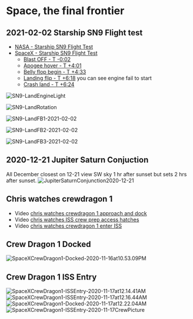# Space, the final frontier

## 2021-02-02 Starship SN9 Flight test
- [NASA - Starship SN9 Flight Test](https://youtu.be/wfHqbahPKpY)
- [SpaceX - Starship SN9 Flight Test](https://youtu.be/_zZ7fIkpBgs)
    - [Blast OFF - T -0:02](https://youtu.be/_zZ7fIkpBgs?t=323)
    - [Apogee hover - T +4:01](https://youtu.be/_zZ7fIkpBgs?t=568)
    - [Belly flop begin - T +4:33](https://youtu.be/_zZ7fIkpBgs?t=599)
    - [Landing flip - T +6:18](https://youtu.be/_zZ7fIkpBgs?t=704) you can see engine fail to start
    - [Crash land - T +6:24](https://youtu.be/_zZ7fIkpBgs?t=710)

![SN9-LandEngineLight](./SN9-LandEngineLight-2021-02-02.png)

![SN9-LandRotation](./SN9-LandRotation-2021-02-02.png)

![SN9-LandFB1-2021-02-02](./SN9-LandFB1-2021-02-02.png)

![SN9-LandFB2-2021-02-02](./SN9-LandFB2-2021-02-02.png)

![SN9-LandFB3-2021-02-02](./SN9-LandFB3-2021-02-02.png)

## 2020-12-21 Jupiter Saturn Conjuction
All December closest on 12-21 view SW sky 1 hr after sunset but sets 2 hrs after sunset.
![JupiterSaturnConjunction2020-12-21](./JupiterSaturnConjunction2020-12-21.png)

## Chris watches crewdragon 1

- Video [chris watches crewdragon 1 approach and dock](https://youtu.be/5XWF8bvF8Aw)
- Video [chris watches ISS crew prep access hatches](https://youtu.be/69FebfNMju0)
- Video [chris watches crewdragon 1 enter ISS](https://youtu.be/CozfE08jrZ4)

## Crew Dragon 1 Docked
![SpaceXCrewDragon1-Docked-2020-11-16at10.53.09PM](./SpaceXCrewDragon1-Docked-2020-11-16at10.53.09PM.png)

## Crew Dragon 1 ISS Entry
![SpaceXCrewDragon1-ISSEntry-2020-11-17at12.14.41AM](./SpaceXCrewDragon1-ISSEntry-2020-11-17at12.14.41AM.png)
![SpaceXCrewDragon1-ISSEntry-2020-11-17at12.16.44AM](./SpaceXCrewDragon1-ISSEntry-2020-11-17at12.16.44AM.png)
![SpaceXCrewDragon1-Docked-2020-11-17at12.22.04AM](./SpaceXCrewDragon1-Docked-2020-11-17at12.22.04AM.png)
![SpaceXCrewDragon1-ISSEntry-2020-11-17CrewPicture](./SpaceXCrewDragon1-ISSEntry-2020-11-17CrewPicture.png)
